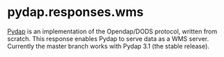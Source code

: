 pydap.responses.wms
===================

[Pydap](http://pydap.org/) is an implementation of the Opendap/DODS protocol, written from scratch. This response enables Pydap to serve data as a WMS server. Currently the master branch works with Pydap 3.1 (the stable release).
